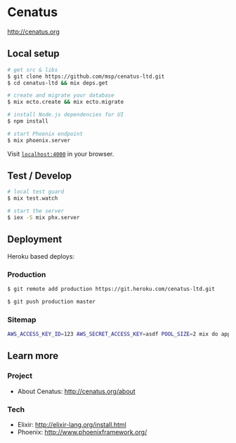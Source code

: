 # Cenatus

http://cenatus.org


## Local setup

```bash
# get src & libs
$ git clone https://github.com/msp/cenatus-ltd.git
$ cd cenatus-ltd && mix deps.get

# create and migrate your database
$ mix ecto.create && mix ecto.migrate

# install Node.js dependencies for UI
$ npm install

# start Phoenix endpoint
$ mix phoenix.server
```
Visit [`localhost:4000`](http://localhost:4000) in your browser.

## Test / Develop

```bash
# local test guard
$ mix test.watch

# start the server
$ iex -S mix phx.server

```

## Deployment

Heroku based deploys:

### Production
```bash
$ git remote add production https://git.heroku.com/cenatus-ltd.git

$ git push production master
```

### Sitemap
```bash
AWS_ACCESS_KEY_ID=123 AWS_SECRET_ACCESS_KEY=asdf POOL_SIZE=2 mix do app.start, sitemap.generate
```

## Learn more

### Project

  * About Cenatus: http://cenatus.org/about

### Tech

  * Elixir: http://elixir-lang.org/install.html
  * Phoenix: http://www.phoenixframework.org/
